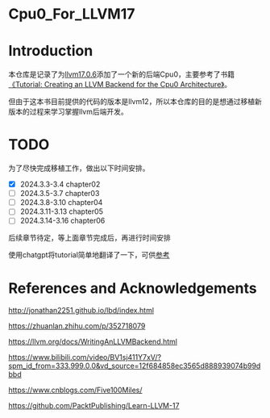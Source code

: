 # Cpu0_For_LLVM17

# Introduction

本仓库是记录了为[llvm17.0.6](https://github.com/llvm/llvm-project/releases/tag/llvmorg-17.0.6)添加了一个新的后端Cpu0，主要参考了书籍[《Tutorial: Creating an LLVM Backend for
the Cpu0 Architecture》](https://jonathan2251.github.io/lbd/index.html)。

但由于这本书目前提供的代码的版本是llvm12，所以本仓库的目的是想通过移植新版本的过程来学习掌握llvm后端开发。



# TODO


为了尽快完成移植工作，做出以下时间安排。


- [x] 2024.3.3-3.4 chapter02
- [ ] 2024.3.5-3.7 chapter03
- [ ] 2024.3.8-3.10 chapter04
- [ ] 2024.3.11-3.13 chapter05
- [ ] 2024.3.14-3.16 chapter06

后续章节待定，等上面章节完成后，再进行时间安排

使用chatgpt将tutorial简单地翻译了一下，可供[参考](https://docs.qq.com/doc/DUlV4TE5LbEpjT21F)


# References and Acknowledgements

http://jonathan2251.github.io/lbd/index.html

https://zhuanlan.zhihu.com/p/352718079


https://llvm.org/docs/WritingAnLLVMBackend.html


https://www.bilibili.com/video/BV1sj411Y7xV/?spm_id_from=333.999.0.0&vd_source=12f684858ec3565d888939074b99dbbd

https://www.cnblogs.com/Five100Miles/


https://github.com/PacktPublishing/Learn-LLVM-17

